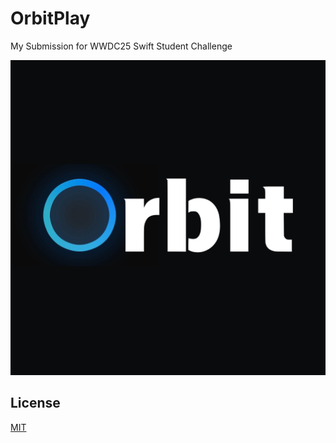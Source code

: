 
# OrbitPlay

My Submission for WWDC25 Swift Student Challenge

![Logo](https://github.com/acrostorn/OrbitPlay/blob/main/Image/OrbitPlayLogo.png?raw=true)

## License

[MIT](https://choosealicense.com/licenses/mit/)

